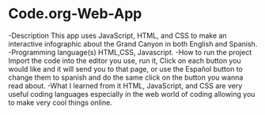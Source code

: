 # Code.org-Web-App

  -Description
    This app uses JavaScript, HTML, and CSS to make an interactive infographic about the Grand Canyon in both English and Spanish.
  -Programming language(s)
    HTML,CSS, Javascript.
  -How to run the project
    Import the code into the editor you use, run it, Click on each button you would like and it will send you to that page, or use the Español button to change them to spanish and do the same click on the button you wanna read about.
  -What I learned from it
    HTML, JavaScript, and CSS are very useful coding languages especially in the web world of coding allowing you to make very cool things online.
